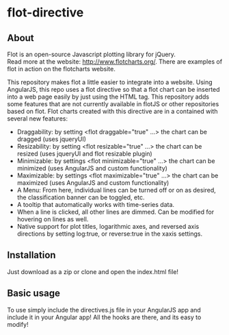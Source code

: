 # flot-directive

## About ##

Flot is an open-source Javascript plotting library for jQuery.  
Read more at the website: <http://www.flotcharts.org/>.
There are examples of flot in action on the flotcharts website.

This repository makes flot a little easier to integrate into a website.
Using AngularJS, this repo uses a flot directive so that a flot chart can
be inserted into a web page easily by just using the <flot> HTML tag. 
This repository adds some features that are not currently available in 
flotJS or other repositories based on flot. Flot charts created with this
directive are in a contained with several new features:

*	Draggability: by setting <flot draggable="true" ...> the chart can be dragged (uses jqueryUI)
*	Resizability: by setting <flot resizable="true" ...> the chart can be resized (uses jqueryUI and flot resizable plugin)
*	Minimizable: by settings <flot minimizable="true" ...> the chart can be minimized (uses AngularJS and custom functionality)
*	Maximizable: by settings <flot maximizable="true" ...> the chart can be maximized (uses AngularJS and custom functionality)
*	A Menu: From here, individual lines can be turned off or on as desired, the classification banner can be toggled, etc.
*	A tooltip that automatically works with time-series data.
*	When a line is clicked, all other lines are dimmed. Can be modified for hovering on lines as well.
*	Native support for plot titles, logarithmic axes, and reversed axis directions by setting log:true, or reverse:true in the xaxis settings.

## Installation ##
Just download as a zip or clone and open the index.html file!

## Basic usage ##
To use simply include the directives.js file in your AngularJS app and include it in your Angular app! 
All the hooks are there, and its easy to modify!